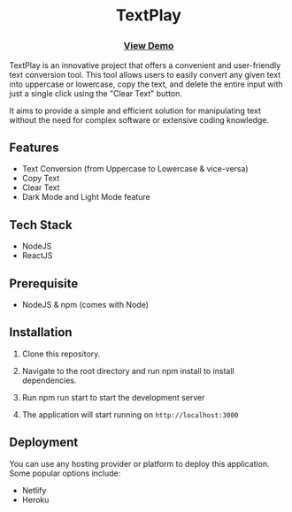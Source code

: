 
<h1> <p align="center"> <strong>  TextPlay </strong> </p> </h1> 


<h3 align="center">  <a href="https://646e85e31d3f4a2f08c8b59c--shimmering-croissant-eb4919.netlify.app/"> View Demo </a> </h3>


<p> TextPlay is an innovative project that offers a convenient and user-friendly text conversion tool. This tool allows users to easily convert any given text into uppercase or lowercase, copy the text, and delete the entire input with just a single click using the "Clear Text" button.  </p> 
<p> It aims to provide a simple and efficient solution for manipulating text without the need for complex software or extensive coding knowledge. </p>

<h2> Features </h2>
<ul> 

<li> Text Conversion (from Uppercase to Lowercase & vice-versa)  </li>
  
  <li>  Copy Text  </li>
  <li> Clear Text  </li>
  
 <li>   Dark Mode and Light Mode feature  </li>
</ul>

<h2> Tech Stack </h2>

<ul> 

  <li> NodeJS </li>
  
  <li> ReactJS </li>

</ul>

<h2> Prerequisite </h2>
<ul> 

  <li> NodeJS & npm (comes with Node) </li>

</ul>

## Installation 

  1.  Clone this repository. 
  2.  Navigate to the root directory and run npm install to install dependencies.  
  
  3.  Run npm run start to start the development server 
  
  4.  The application will start running on `http://localhost:3000` 

## Deployment

You can use any hosting provider or platform to deploy this application. Some popular options include:

- Netlify
- Heroku


